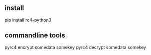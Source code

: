 ## install

pip install rc4-python3

## commandline tools

pyrc4 encrypt somedata somekey
pyrc4 decrypt somedata somekey
